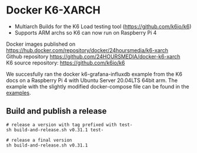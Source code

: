 # Docker K6-XARCH

- Multiarch Builds for the K6 Load testing tool (https://github.com/k6io/k6)
- Supports ARM archs so K6 can now run on Raspberry Pi 4

Docker images published on https://hub.docker.com/repository/docker/24hoursmedia/k6-xarch  
Github repository https://github.com/24HOURSMEDIA/docker-k6-xarch  
K6 source repository: https://github.com/k6io/k6

We succesfully ran the docker k6-grafana-influxdb example from
the K6 docs on a Raspberry Pi 4 with Ubuntu Server 20.04LTS 64bit arm.
The example with the slightly modified docker-compose file can be
found in the [examples](examples).


##  Build and publish a release

    # release a version with tag prefixed with test-
    sh build-and-release.sh v0.31.1 test-

    # release a final version
    sh build-and-release.sh v0.31.1
